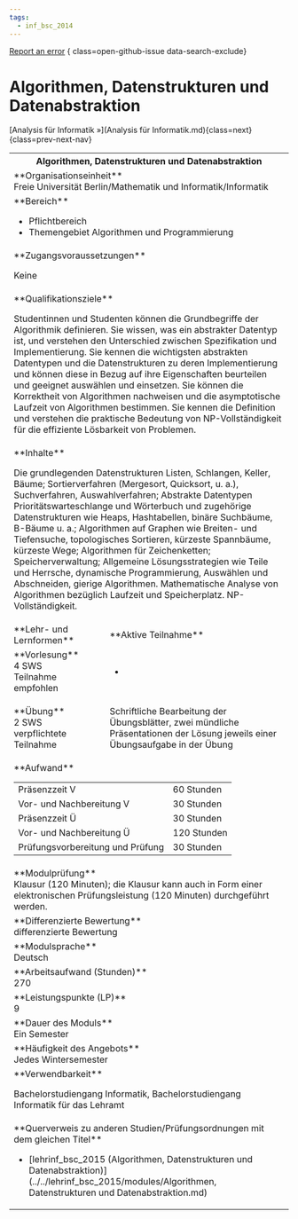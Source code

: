 ```yaml
---
tags:
  - inf_bsc_2014
---
```

[Report an error](https://github.com/SGSSGene/FUB-SUP/issues/new?title=Error%20in%20%22Algorithmen%2C%20Datenstrukturen%20und%20Datenabstraktion%22&body=There%20seems%20to%20be%20an%20error%20in%20module%20%22Algorithmen%2C%20Datenstrukturen%20und%20Datenabstraktion%22%2E%0A%0A%3CDescribe%20here%20a%20slightly%20more%20detailed%20description%20of%20what%20is%20wrong%3E&labels=bug)
{ class=open-github-issue data-search-exclude}

# Algorithmen, Datenstrukturen und Datenabstraktion


[Analysis für Informatik »](Analysis für Informatik.md){class=next}
{class=prev-next-nav}

<table markdown id="moduledesc">
<tr markdown class="moduledesc_head"><th colspan="2">Algorithmen, Datenstrukturen und Datenabstraktion </th></tr>
<tr markdown><td colspan="2">**Organisationseinheit**   <br>Freie Universität Berlin/Mathematik und Informatik/Informatik</td></tr>

<tr markdown><td colspan="2">**Bereich**<br>


- Pflichtbereich
- Themengebiet Algorithmen und Programmierung

</td></tr>

<tr markdown><td colspan="2">**Zugangsvoraussetzungen** <br>

Keine


</td></tr>
<tr markdown><td colspan="2">**Qualifikationsziele**    <br>

Studentinnen und Studenten können die Grundbegriffe der Algorithmik
definieren. Sie wissen, was ein abstrakter Datentyp ist, und verstehen den
Unterschied zwischen Spezifikation und Implementierung. Sie kennen die
wichtigsten abstrakten Datentypen und die Datenstrukturen zu deren
Implementierung und können diese in Bezug auf ihre Eigenschaften beurteilen
und geeignet auswählen und einsetzen. Sie können die Korrektheit von
Algorithmen nachweisen und die asymptotische Laufzeit von Algorithmen
bestimmen. Sie kennen die Definition und verstehen die praktische Bedeutung
von NP-Vollständigkeit für die effiziente Lösbarkeit von Problemen.


</td></tr>
<tr markdown><td colspan="2">**Inhalte**                <br>

Die grundlegenden Datenstrukturen Listen, Schlangen, Keller, Bäume;
Sortierverfahren (Mergesort, Quicksort, u. a.), Suchverfahren,
Auswahlverfahren; Abstrakte Datentypen Prioritätswarteschlange und
Wörterbuch und zugehörige Datenstrukturen wie Heaps, Hashtabellen, binäre
Suchbäume, B-Bäume u. a.; Algorithmen auf Graphen wie Breiten- und
Tiefensuche, topologisches Sortieren, kürzeste Spannbäume, kürzeste Wege;
Algorithmen für Zeichenketten; Speicherverwaltung; Allgemeine
Lösungsstrategien wie Teile und Herrsche, dynamische Programmierung,
Auswählen und Abschneiden, gierige Algorithmen. Mathematische Analyse von
Algorithmen bezüglich Laufzeit und Speicherplatz. NP-Vollständigkeit.


</td></tr>

<tr markdown><td>**Lehr- und Lernformen**</td><td>**Aktive Teilnahme**</td></tr>
<tr markdown><td> **Vorlesung** <br>4 SWS <br> Teilnahme empfohlen</td><td>

-
</td></tr>
<tr markdown><td> **Übung** <br>2 SWS <br> verpflichtete Teilnahme</td><td>

Schriftliche Bearbeitung der Übungsblätter,
zwei mündliche Präsentationen der Lösung jeweils einer
Übungsaufgabe in der Übung
</td></tr>
<tr markdown><td colspan="2">**Aufwand**                <br>
<table class="aufwand_table">
<tr><td>Präsenzzeit V</td><td>60 Stunden</td></tr>
<tr><td>Vor- und Nachbereitung V</td><td>30 Stunden</td></tr>
<tr><td>Präsenzzeit Ü</td><td>30 Stunden</td></tr>
<tr><td>Vor- und Nachbereitung Ü</td><td>120 Stunden</td></tr>
<tr><td>Prüfungsvorbereitung und Prüfung</td><td>30 Stunden</td></tr>
</table>

</td></tr>
<tr markdown><td colspan="2">**Modulprüfung**             <br>Klausur (120 Minuten); die Klausur kann auch in Form einer elektronischen
Prüfungsleistung (120 Minuten) durchgeführt werden.


</td></tr>
<tr markdown><td colspan="2">**Differenzierte Bewertung** <br>differenzierte Bewertung

</td></tr>
<tr markdown><td colspan="2">**Modulsprache**             <br>Deutsch</td></tr>
<tr markdown><td colspan="2">**Arbeitsaufwand (Stunden)** <br>270</td></tr>
<tr markdown><td colspan="2">**Leistungspunkte (LP)**     <br>9</td></tr>
<tr markdown><td colspan="2">**Dauer des Moduls**         <br>Ein Semester</td></tr>
<tr markdown><td colspan="2">**Häufigkeit des Angebots**  <br>Jedes Wintersemester</td></tr>
<tr markdown><td colspan="2">**Verwendbarkeit**           <br>

Bachelorstudiengang Informatik, Bachelorstudiengang Informatik für das
Lehramt


</td></tr>

<tr markdown><td colspan="2">**Querverweis zu anderen Studien/Prüfungsordnungen mit dem gleichen Titel**<br>


- [lehrinf_bsc_2015 (Algorithmen, Datenstrukturen und Datenabstraktion)](../../lehrinf_bsc_2015/modules/Algorithmen, Datenstrukturen und Datenabstraktion.md)

</td></tr>

</table>
